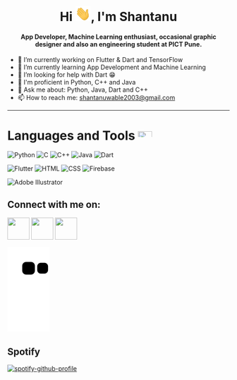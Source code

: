 <div align="center">
<h1 align="center">Hi <img width="35" src="https://github.com/1999AZZAR/1999AZZAR/blob/main/resources/img/waving.gif">, I'm Shantanu</h1>
<h4 align="center">App Developer, Machine Learning enthusiast, occasional graphic designer and also an engineering student at PICT Pune.</h4>
</div>

- 🔭 I’m currently working on Flutter & Dart and TensorFlow
- 🌱 I’m currently learning App Development and Machine Learning
- 🤔 I’m looking for help with Dart 😁
- 💯 I'm proficient in Python, C++ and Java
- 💬 Ask me about: Python, Java, Dart and C++
- 📫 How to reach me: shantanuwable2003@gmail.com
<hr>

# Languages and Tools <img src = "https://media2.giphy.com/media/QssGEmpkyEOhBCb7e1/giphy.gif?cid=ecf05e47a0n3gi1bfqntqmob8g9aid1oyj2wr3ds3mg700bl&rid=giphy.gif" width = 32px height = 20px>
<img src = "https://raw.githubusercontent.com/get-icon/geticon/fc0f660daee147afb4a56c64e12bde6486b73e39/icons/python.svg" alt = "Python" height = 40px> <img src = "https://raw.githubusercontent.com/get-icon/geticon/fc0f660daee147afb4a56c64e12bde6486b73e39/icons/c.svg" alt = "C" height = 40px> <img src = "https://raw.githubusercontent.com/get-icon/geticon/fc0f660daee147afb4a56c64e12bde6486b73e39/icons/c-plusplus.svg" alt = "C++" height = 40px> <img src = "https://raw.githubusercontent.com/get-icon/geticon/fc0f660daee147afb4a56c64e12bde6486b73e39/icons/java.svg" alt = "Java" height = 40px> <img src = "https://raw.githubusercontent.com/get-icon/geticon/fc0f660daee147afb4a56c64e12bde6486b73e39/icons/dart.svg" alt = "Dart" height = 40px> 

<img src = "https://raw.githubusercontent.com/get-icon/geticon/fc0f660daee147afb4a56c64e12bde6486b73e39/icons/flutter.svg" alt = "Flutter" height = 40px>   <img src = "https://raw.githubusercontent.com/get-icon/geticon/fc0f660daee147afb4a56c64e12bde6486b73e39/icons/html-5.svg" alt = "HTML" height = 40px>   <img src = "https://raw.githubusercontent.com/get-icon/geticon/fc0f660daee147afb4a56c64e12bde6486b73e39/icons/css-3.svg" alt = "CSS" height = 40px> <img src = "https://raw.githubusercontent.com/get-icon/geticon/fc0f660daee147afb4a56c64e12bde6486b73e39/icons/firebase-logo.svg" alt = "Firebase" height = 40px>

<img src = "https://raw.githubusercontent.com/get-icon/geticon/fc0f660daee147afb4a56c64e12bde6486b73e39/icons/adobe-illustrator.svg" alt = "Adobe Illustrator" height = 40px>

<h2>Connect with me on:</h2>
<a href="https://instagram.com/shxntanu"><img src="https://upload.wikimedia.org/wikipedia/commons/thumb/a/a5/Instagram_icon.png/2048px-Instagram_icon.png" width="50" height="50"></a>
<a href="https://twitter.com/shxntanu"><img src="https://www.iconpacks.net/icons/2/free-twitter-logo-icon-2429-thumb.png" width="50" height="50"></a>
<a href="https://linkedin.com/in/shxntanu"><img src="https://img.icons8.com/color/512/linkedin.png" width="50" height="50"></a>

 ![Snake animation](https://github.com/shxntanu/shxntanu/blob/output/github-contribution-grid-snake.svg)

## Spotify

[![spotify-github-profile](https://spotify-github-profile.vercel.app/api/view?uid=vfslkmx2w9y4qb36bdsi10rx9&cover_image=true&theme=default&show_offline=false&background_color=121212&interchange=false)](https://spotify-github-profile.vercel.app/api/view?uid=vfslkmx2w9y4qb36bdsi10rx9&redirect=true)
